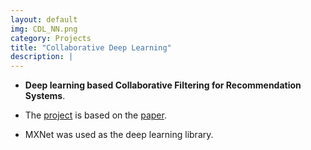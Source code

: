 ```yaml
---
layout: default
img: CDL_NN.png
category: Projects
title: "Collaborative Deep Learning"
description: |
---
```


* **Deep learning based Collaborative Filtering for Recommendation Systems**.

* The [project](https://github.com/akash13singh/mxnet-for-cdl) is based on the [paper](https://arxiv.org/pdf/1409.2944.pdf).


* MXNet was used as the deep learning library.
